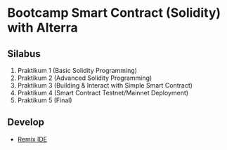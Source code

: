# Bootcamp Smart Contract (Solidity) with Alterra

## Silabus
1. Praktikum 1 (Basic Solidity Programming)
2. Praktikum 2 (Advanced Solidity Programming)
3. Praktikum 3 (Building & Interact with Simple Smart Contract)
4. Praktikum 4 (Smart Contract Testnet/Mainnet Deployment)
5. Praktikum 5 (Final)

## Develop
- [Remix IDE](https://remix.ethereum.org/)